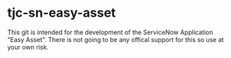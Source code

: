 # tjc-sn-easy-asset

This git is intended for the development of the ServiceNow Application "Easy Asset". There is not going to be any offical support for this so use at your own risk.
